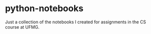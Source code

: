 # python-notebooks

Just a collection of the notebooks I created for assignments in the CS course at UFMG.
